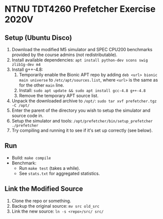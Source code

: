 # NTNU TDT4260 Prefetcher Exercise 2020V

## Setup (Ubuntu Disco)

1. Download the modified M5 simulator and SPEC CPU200 benchmarks provided by the course admins (not redistributable).
1. Install available dependencies: `apt install python-dev scons swig zlib1g-dev m4`
1. Install g++-4.8:
    1. Temporarily enable the Bionic APT repo by adding `deb <url> bionic main universe` to `/etc/apt/sources.list`,
       where `<url>` is the same as for the other `main` line.
    1. Install: `sudo apt update && sudo apt install gcc-4.8 g++-4.8`
    1. Remove the temporary APT source list.
1. Unpack the downloaded archive to `/opt/`: `sudo tar xvf prefetcher.tgz -C /opt/`
1. Enter the parent of the directory you wish to setup the simulator and source code in.
1. Setup the simulator and tools: `/opt/prefetcher/bin/setup_prefetcher ./prefetcher`
1. Try compiling and running it to see if it's set up correctly (see below).

## Run

- Build: `make compile`
- Benchmark:
    - Run `make test` (takes a while).
    - See `stats.txt` for aggregated statistics.

## Link the Modified Source

1. Clone the repo or something.
1. Backup the original source: `mv src old_src`
1. Link the new source: `ln -s <repo>/src/ src/`

